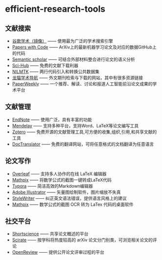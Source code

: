 # efficient-research-tools

## 文献搜索
- [谷歌学术（镜像）](http://ac.scmor.com/) —— 使用最为广泛的学术搜索引擎
- [Papers with Code](https://paperswithcode.com/sota) —— ArXiv上的最新机器学习论文及对应的数据GitHub上的代码
- [Semantic scholar](https://www.semanticscholar.org/) —— 可结合外部材料整合进行论文的语义分析
- [Sci-Hub](http://tool.yovisun.com/scihub/) —— 免费的文献下载利器
- [NILMTK](http://nilmtk.github.io/) —— 两行代码引入和转换公共数据集  
- [龙猫学术导航](http://www.6453.net/) —— 外文期刊检索与下载的网站，其中有很多资源链接  
- [PaperWeekly](http://www.paperweekly.site/) —— 一个推荐、解读、讨论和报道人工智能前沿论文成果的学术平台

## 文献管理
- [EndNote](https://endnote.com/) —— 使用广泛，具有丰富的功能
- [Mendelay](https://www.mendeley.com/?interaction_required=true) —— 支持多种平台，支持Word、LaTeX等论文编写工具
- [Zotero](https://www.zotero.org/) —— 免费开源的文献管理工具,可方便的收集,组织,引用,和共享文献的工具  
- [DocTranslator](https://www.onlinedoctranslator.com/) —— 免费的翻译网站，可将任意格式的文档翻译为任意语言

## 论文写作
- [Overleaf](https://www.overleaf.com/) —— 支持多人协作的在线 LaTeX 编辑器  
- [Mathpix](https://mathpix.com/) —— 将数学公式的截图一键转成LaTeX代码  
- [Typora](https://www.typora.io/) —— 简洁高效的Markdown编辑器  
- [Adobe Illustrator](https://www.adobe.com/products/illustrator.html) —— 矢量图绘制软件，图片缩放不失真  
- [StyleWriter](http://www.stylewriter-usa.com/) —— 纠正英文语法错误，提供语言风格上的建议
- [Mathpix](https://mathpix.com/) —— 数学公式的截图 OCR 转为 LaTex 代码的桌面软件


## 社交平台
- [Shortscience](https://www.shortscience.org/) —— 共享论文概述的平台
- [Scirate](https://scirate.com/) —— 按学科将热度较高的 arXiv 论文分门别类，可浏览相关论文的评论
- [OpenReview](https://openreview.net/) —— 提供公开论文评审过程的平台
